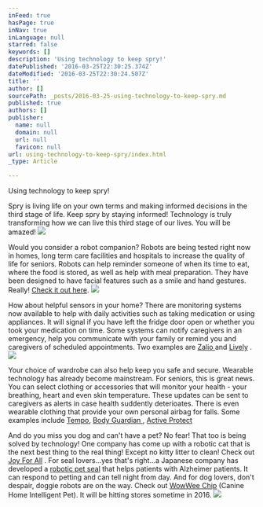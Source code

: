 ```yaml
---
inFeed: true
hasPage: true
inNav: true
inLanguage: null
starred: false
keywords: []
description: 'Using technology to keep spry!'
datePublished: '2016-03-25T22:30:25.374Z'
dateModified: '2016-03-25T22:30:24.507Z'
title: ''
author: []
sourcePath: _posts/2016-03-25-using-technology-to-keep-spry.md
published: true
authors: []
publisher:
  name: null
  domain: null
  url: null
  favicon: null
url: using-technology-to-keep-spry/index.html
_type: Article

---
```

Using technology to keep spry!

Spry is living life on your own terms and making informed decisions in the third stage of life.  Keep spry by staying informed! Technology is truly transforming how we can live this third stage of our lives. You will be amazed!
![](https://the-grid-user-content.s3-us-west-2.amazonaws.com/27545b07-ee3b-45f9-84d8-9bb0bb9375f8.jpg)

Would you consider a robot companion? Robots are being tested right now in homes, long term care facilities and hospitals to increase the quality of life for seniors.  Robots can help reminder someone of when its time to eat, where the food is stored, as well as help with meal preparation. They have been designed to have facial features such as a smile and hand gestures. Really! [Check it out here][0].
![](https://the-grid-user-content.s3-us-west-2.amazonaws.com/99dc97b1-2900-4e5c-b093-b314a54eb628.jpg)

How about helpful sensors in your home? There are monitoring systems now available to help with daily activities such as taking medication or using appliances. It will signal if you have left the fridge door open or whether you took your medication on time. Some systems can notify caregivers in an emergency, help you communicate with your family or remind you and caregivers of scheduled appointments. Two examples are [Zalio ][1]and [Lively][2] .
![](https://the-grid-user-content.s3-us-west-2.amazonaws.com/456c3a95-16f5-48f7-8161-9e5a0107c654.jpg)

Your choice of wardrobe can also help keep you safe and secure. Wearable technology has already become mainstream. For seniors, this is great news. You can select clothing or accessories that will monitor your health - your breathing, heart and even skin temperature. These updates can be sent to caregivers as alerts in case health suddently deterioates. There is even wearable clothing that provide your own personal airbag for falls. Some examples include [Tempo][3], [Body Guardian ][4], [Active Protect][5]

And do you miss you dog and can't have a pet? No fear! That too is being solved by technology! One company has come up with a robotic cat that is the next best thing to the real thing! Except no kitty litter to clean! Check out [Joy For All][6] . For seal lovers...yes that's right...a Japanese company has developed a [robotic pet seal][7] that helps patients with Alzheimer patients. It can respond to petting and can tell night from day. And for dog lovers, don't despair, doggie robots are on the way. Check out [WowWee Chip][8] (Canine Home Intelligent Pet). It will be hitting stores sometime in 2016\. ![](https://the-grid-user-content.s3-us-west-2.amazonaws.com/53409046-c102-470d-b8e5-8bd0357b06a1.jpg)

[0]: http://www.cbc.ca/news/health/robot-caregivers-aim-to-improve-seniors-quality-of-life-1.2921377
[1]: http://www.zalio.com/
[2]: http://www.mylively.com/
[3]: https://www.carepredict.com/
[4]: http://www.preventicesolutions.com/
[5]: http://www.activeprotect.co/
[6]: http://joyforall.hasbro.com/en-us
[7]: http://www.parorobots.com/
[8]: http://wowwee.com/chip